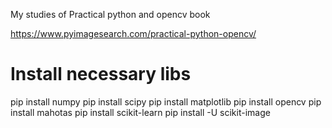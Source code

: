 My studies of Practical python and opencv book 

https://www.pyimagesearch.com/practical-python-opencv/


# Install necessary libs

pip install numpy
pip install scipy
pip install matplotlib
pip install opencv
pip install mahotas
pip install scikit-learn
pip install -U scikit-image
